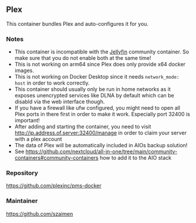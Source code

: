 ## Plex
This container bundles Plex and auto-configures it for you.

### Notes
- This container is incompatible with the [Jellyfin](https://github.com/nextcloud/all-in-one/tree/main/community-containers/jellyfin) community container. So make sure that you do not enable both at the same time!
- This is not working on arm64 since Plex does only provide x64 docker images.
- This is not working on Docker Desktop since it needs `network_mode: host` in order to work correctly.
- This container should usually only be run in home networks as it exposes unencrypted services like DLNA by default which can be disabld via the web interface though.
- If you have a firewall like ufw configured, you might need to open all Plex ports in there first in order to make it work. Especially port 32400 is important!
- After adding and starting the container, you need to visit http://ip.address.of.server:32400/manage in order to claim your server with a plex account
- The data of Plex will be automatically included in AIOs backup solution!
- See https://github.com/nextcloud/all-in-one/tree/main/community-containers#community-containers how to add it to the AIO stack

### Repository
https://github.com/plexinc/pms-docker

### Maintainer
https://github.com/szaimen
